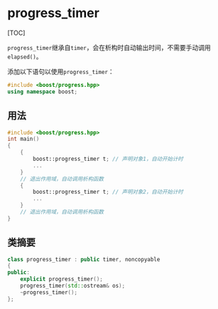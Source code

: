 # progress_timer

[TOC]



`progress_timer`继承自`timer`，会在析构时自动输出时间，不需要手动调用`elapsed()`。

添加以下语句以使用`progress_timer`：

```c++
#include <boost/progress.hpp>
using namespace boost;
```



## 用法

```c++
#include <boost/progress.hpp>
int main()
{
    {
    	boost::progress_timer t; // 声明对象1，自动开始计时
     	...
    }
    // 退出作用域，自动调用析构函数
    {
        boost::progress_timer t; // 声明对象2，自动开始计时
        ...
    }
    // 退出作用域，自动调用析构函数
}
```



## 类摘要

```c++
class progress_timer : public timer, noncopyable
{
public:
    explicit progress_timer();
    progress_timer(std::ostream& os);
    ~progress_timer();
};
```

